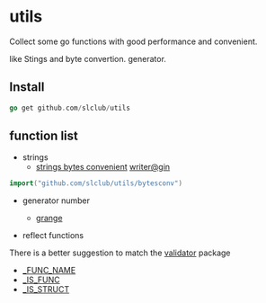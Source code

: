 # utils
Collect some go functions with good performance and convenient.

like Stings and byte convertion. generator.

## Install

```go
go get github.com/slclub/utils
```

## function list

- strings
  - [strings bytes convenient](https://github.com/slclub/utils/blob/master/bytesconv/bytesconv.go) [writer@gin](https://github.com/gin-gonic/gin/tree/master/internal/bytesconv)
  
```go 
import("github.com/slclub/utils/bytesconv") 
```  

- generator number
  - [grange](https://github.com/slclub/utils/blob/master/grange.go)

- reflect functions

There is a better suggestion to match the [validator](https://github.com/go-playground/validator) package

  - [_FUNC_NAME](https://github.com/slclub/utils/blob/master/reflect.go)
  - [_IS_FUNC](https://github.com/slclub/utils/blob/master/reflect.go)
  - [_IS_STRUCT](https://github.com/slclub/utils/blob/master/reflect.go)
